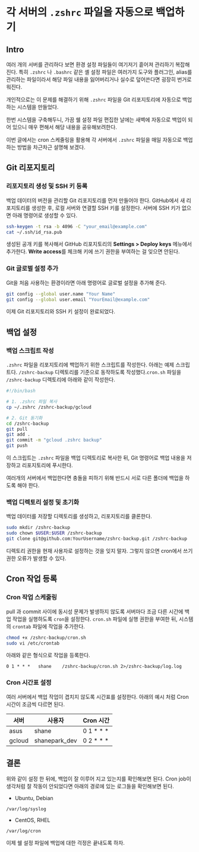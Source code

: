 # 각 서버의 `.zshrc` 파일을 자동으로 백업하기

## Intro

여러 개의 서버를 관리하다 보면 환경 설정 파일들이 여기저기 흩어져 관리하기 복잡해진다. 특히 `.zshrc` 나 `.bashrc` 같은 셸 설정 파일은 여러가지 도구와 플러그인, alias를 관리하는 파일이라서 해당 파일 내용을 잃어버리거나 실수로 덮어쓴다면 굉장히 번거로워진다.

개인적으로는 이 문제를 해결하기 위해 `.zshrc` 파일을 Git 리포지토리에 자동으로 백업하는 시스템을 만들었다. 

한번 시스템을 구축해두니, 가끔 쉘 설정 파일 편집한 날에는 새벽에 자동으로 백업이 되어 있으니 매우 편해서 해당 내용을 공유해보려한다.

이번 글에서는 cron 스케줄링을 활용해 각 서버에서 `.zshrc` 파일을 매일 자동으로 백업하는 방법을 차근차근 설명해 보겠다.

## Git 리포지토리

### 리포지토리 생성 및 SSH 키 등록
백업 데이터의 버전을 관리할 Git 리포지토리를 먼저 만들어야 한다. GitHub에서 새 리포지토리를 생성한 후, 로컬 서버와 연결할 SSH 키를 설정한다. 서버에 SSH 키가 없으면 아래 명령어로 생성할 수 있다.

```bash
ssh-keygen -t rsa -b 4096 -C "your_email@example.com"
cat ~/.ssh/id_rsa.pub
```

생성된 공개 키를 복사해서 GitHub 리포지토리의 **Settings > Deploy keys** 메뉴에서 추가한다. **Write access**를 체크해 키에 쓰기 권한을 부여하는 걸 잊으면 안된다.

### Git 글로벌 설정 추가
Git을 처음 사용하는 환경이라면 아래 명령어로 글로벌 설정을 추가해 준다.

```bash
git config --global user.name "Your Name"
git config --global user.email "YourEmail@example.com"
```

이제 Git 리포지토리와 SSH 키 설정이 완료되었다.

## 백업 설정

### 백업 스크립트 작성

`.zshrc` 파일을 리포지토리에 백업하기 위한 스크립트를 작성한다. 아래는 예제 스크립트다. `/zshrc-backup` 디렉토리를 기준으로 동작하도록 작성했다.`cron.sh` 파일을 `/zshrc-backup` 디렉토리에 아래와 같이 작성한다.

```bash
#!/bin/bash

# 1. .zshrc 파일 복사
cp ~/.zshrc /zshrc-backup/gcloud

# 2. Git 동기화
cd /zshrc-backup
git pull
git add .
git commit -m "gcloud .zshrc backup"
git push
```

이 스크립트는 `.zshrc` 파일을 백업 디렉토리로 복사한 뒤, Git 명령어로 백업 내용을 저장하고 리포지토리에 푸시한다.

여러개의 서버에서 백업한다면 충돌을 피하기 위해 반드시 서로 다른 폴더에 백업을 하도록 해야 한다.

### 백업 디렉토리 설정 및 초기화

백업 데이터를 저장할 디렉토리를 생성하고, 리포지토리를 클론한다.

```bash
sudo mkdir /zshrc-backup
sudo chown $USER:$USER /zshrc-backup
git clone git@github.com:YourUsername/zshrc-backup.git /zshrc-backup
```

디렉토리 권한을 현재 사용자로 설정하는 것을 잊지 말자. 그렇지 않으면 cron에서 쓰기 권한 오류가 발생할 수 있다.

## Cron 작업 등록

### Cron 작업 스케줄링
pull 과 commit 사이에 동시성 문제가 발생하지 않도록 서버마다 조금 다른 시간에 백업 작업을 실행하도록 `cron`을 설정한다. `cron.sh` 파일에 실행 권한을 부여한 뒤, 시스템의 `crontab` 파일에 작업을 추가한다.

```bash
chmod +x /zshrc-backup/cron.sh
sudo vi /etc/crontab
```

아래와 같은 형식으로 작업을 등록한다.

```
0 1 * * *   shane    /zshrc-backup/cron.sh 2>/zshrc-backup/log.log
```

### Cron 시간표 설정
여러 서버에서 백업 작업이 겹치지 않도록 시간표를 설정한다. 아래의 예시 처럼 Cron 시간이 조금씩 다르면 된다.

| 서버   | 사용자        | Cron 시간 |
| ------ | ------------- | --------- |
| asus   | shane         | 0 1 * * * |
| gcloud | shanepark_dev | 0 2 * * * |

## 결론

위와 같이 설정 한 뒤에, 백업이 잘 이루어 지고 있는지를 확인해보면 된다. Cron job이 생각처럼 잘 작동이 안되었다면 아래의 경로에 있는 로그들을 확인해보면 된다.

- Ubuntu, Debian

```
/var/log/syslog
```

- CentOS, RHEL

```
/var/log/cron
```

이제 쉘 설정 파일에 백업에 대한 걱정은 끝내도록 하자.
